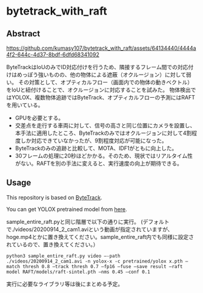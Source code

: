 # bytetrack_with_raft

## Abstract

https://github.com/kumasy107/bytetrack_with_raft/assets/64134440/4444a4f2-644c-4d37-8bdf-6dfd68341092



ByteTrackはIoUのみでID対応付けを行うため、隣接するフレーム間での対応付けはめっぽう強いものの、他の物体による遮蔽（オクルージョン）に対して弱い。
その対策として、オプティカルフロー（画面内での物体の動きベクトル）をIoUと紐付けることで、オクルージョンに対応することを試みた。
物体検出ではYOLOX、複数物体追跡ではByteTrack、オプティカルフローの予測にはRAFTを用いている。

+ GPUを必要とする。
+ 交差点を走行する車両に対して、信号の高さと同じ位置にカメラを設置し、本手法に適用したところ、ByteTrackのみではオクルージョンに対して4割程度しか対応できていなかったが、9割程度対応が可能になった。
+ ByteTrackのみの追跡と比較して、MOTA、IDF1がともに向上した。
+ 30フレームの処理に20秒ほどかかる。そのため、現状ではリアルタイム性がない。RAFTを別の手法に変えると、実行速度の向上が期待できる。

## Usage
This repository is based on [ByteTrack](https://github.com/ifzhang/ByteTrack).

You can get YOLOX pretrained model from [here](https://github.com/Megvii-BaseDetection/YOLOX/tree/0.1.0).

sample_entire_raft.pyと同じ階層で以下の通りに実行。
(デフォルトで./videos/20200914_2_cam1.aviという動画が指定されていますが、hoge.mp4とかに置き換えてください。sample_entire_raft内でも同様に設定されているので、置き換えてください。）
```
python3 sample_entire_raft.py video –-path ./videos/20200914_2_cam1.avi -n yolox-x -c pretrained/yolox x.pth –match thresh 0.8 –track thresh 0.7 –fp16 –fuse –save result –raft model RAFT/models/raft-sintel.pth –nms 0.45 –conf 0.1
```

実行に必要なライブラリ等は後にまとめる予定。
